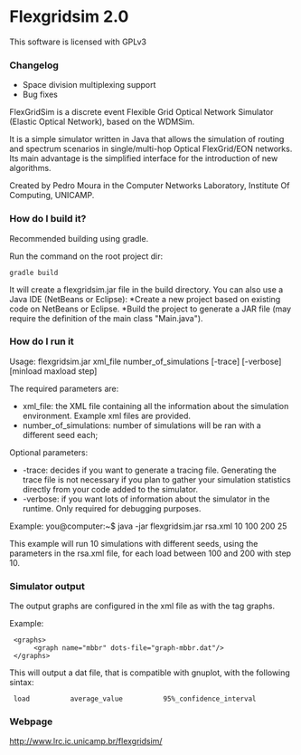 # Flexgridsim 2.0 #

This software is licensed with GPLv3

### Changelog ###
* Space division multiplexing support
* Bug fixes

FlexGridSim is a discrete event Flexible Grid Optical Network Simulator (Elastic Optical Network), based on the WDMSim.

It is a simple simulator written in Java that allows the simulation of routing and spectrum scenarios in single/multi-hop Optical FlexGrid/EON networks. Its main advantage is the simplified interface for the introduction of new algorithms.

Created by Pedro Moura in the Computer Networks Laboratory, Institute Of Computing, UNICAMP.


### How do I build it? ###

Recommended building using gradle.

Run the command on the root project dir:

```
gradle build
```

It will create a flexgridsim.jar file in the build directory.
You can also use a Java IDE (NetBeans or Eclipse): 
*Create a new project based on existing code on NetBeans or Eclipse.
*Build the project to generate a JAR file (may require the definition of the main class "Main.java").



### How do I run it ###

Usage: flexgridsim.jar xml_file number_of_simulations \[-trace] \[-verbose] [minload maxload step]

The required parameters are:

* xml_file: the XML file containing all the information about the simulation environment. Example xml files are provided.
* number_of_simulations: number of simulations will be ran with a different seed each;

Optional parameters:

* -trace: decides if you want to generate a tracing file. Generating the trace file is not necessary if you plan to gather your simulation statistics directly from your code added to the simulator.
* -verbose: if you want lots of information about the simulator in the runtime. Only required for debugging purposes.

Example: you@computer:~$ java -jar flexgridsim.jar rsa.xml 10 100 200 25

This example will run 10 simulations with different seeds, using the parameters in the rsa.xml file, for each load between 100 and 200 with step 10.

### Simulator output ###

The output graphs are configured in the xml file as with the tag graphs. 

Example:

     <graphs>
          <graph name="mbbr" dots-file="graph-mbbr.dat"/>
     </graphs>

This will output a dat file, that is compatible with gnuplot, with the following sintax:

     load          average_value          95%_confidence_interval

### Webpage ###

http://www.lrc.ic.unicamp.br/flexgridsim/
